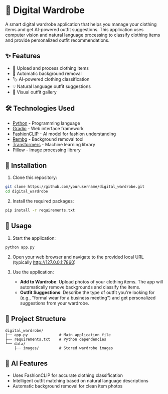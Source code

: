 # 👕 Digital Wardrobe

A smart digital wardrobe application that helps you manage your clothing items and get AI-powered outfit suggestions. This application uses computer vision and natural language processing to classify clothing items and provide personalized outfit recommendations.

## ✨ Features

- 📸 Upload and process clothing items
- 🎨 Automatic background removal
- 🏷️ AI-powered clothing classification
- 💡 Natural language outfit suggestions
- 👗 Visual outfit gallery

## 🛠️ Technologies Used

- [Python](https://www.python.org/) - Programming language
- [Gradio](https://www.gradio.app/) - Web interface framework
- [FashionCLIP](https://huggingface.co/patrickjohncyh/fashion-clip) - AI model for fashion understanding
- [Rembg](https://github.com/danielgatis/rembg) - Background removal tool
- [Transformers](https://huggingface.co/transformers/) - Machine learning library
- [Pillow](https://python-pillow.org/) - Image processing library

## 🚀 Installation

1. Clone this repository:
```bash
git clone https://github.com/yourusername/digital_wardrobe.git
cd digital_wardrobe
```

2. Install the required packages:
```bash
pip install -r requirements.txt
```

## 📖 Usage

1. Start the application:
```bash
python app.py
```

2. Open your web browser and navigate to the provided local URL (typically http://127.0.0.1:7860)

3. Use the application:
   - **Add to Wardrobe**: Upload photos of your clothing items. The app will automatically remove backgrounds and classify the items.
   - **Outfit Suggestions**: Describe the type of outfit you're looking for (e.g., "formal wear for a business meeting") and get personalized suggestions from your wardrobe.

## 📂 Project Structure

```
digital_wardrobe/
├── app.py              # Main application file
├── requirements.txt    # Python dependencies
└── data/
    ├── images/         # Stored wardrobe images
```

## 🤖 AI Features

- Uses FashionCLIP for accurate clothing classification
- Intelligent outfit matching based on natural language descriptions
- Automatic background removal for clean item photos
